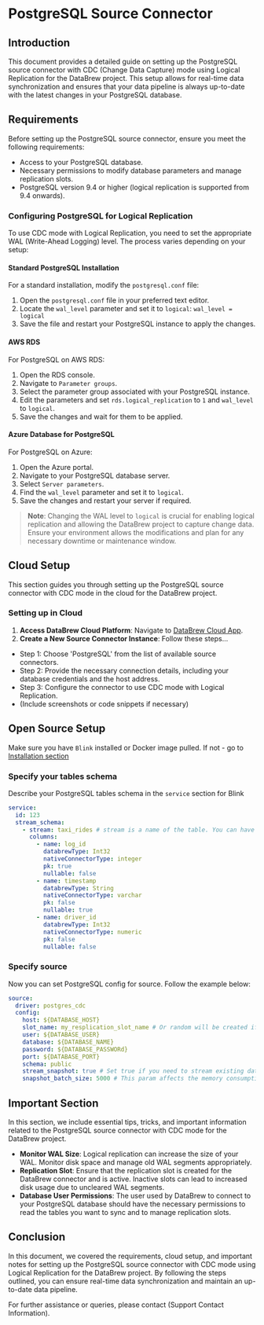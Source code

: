 # PostgreSQL Source Connector

## Introduction

This document provides a detailed guide on setting up the PostgreSQL source connector with CDC (Change Data Capture) mode using Logical Replication for the DataBrew project. This setup allows for real-time data synchronization and ensures that your data pipeline is always up-to-date with the latest changes in your PostgreSQL database.

## Requirements

Before setting up the PostgreSQL source connector, ensure you meet the following requirements:

- Access to your PostgreSQL database.
- Necessary permissions to modify database parameters and manage replication slots.
- PostgreSQL version 9.4 or higher (logical replication is supported from 9.4 onwards).

### Configuring PostgreSQL for Logical Replication

To use CDC mode with Logical Replication, you need to set the appropriate WAL (Write-Ahead Logging) level. The process varies depending on your setup:

#### Standard PostgreSQL Installation

For a standard installation, modify the `postgresql.conf` file:

1. Open the `postgresql.conf` file in your preferred text editor.
2. Locate the `wal_level` parameter and set it to `logical`: `wal_level = logical`
3. Save the file and restart your PostgreSQL instance to apply the changes.

#### AWS RDS

For PostgreSQL on AWS RDS:

1. Open the RDS console.
2. Navigate to `Parameter groups`.
3. Select the parameter group associated with your PostgreSQL instance.
4. Edit the parameters and set `rds.logical_replication` to `1` and `wal_level` to `logical`.
5. Save the changes and wait for them to be applied.

#### Azure Database for PostgreSQL

For PostgreSQL on Azure:

1. Open the Azure portal.
2. Navigate to your PostgreSQL database server.
3. Select `Server parameters`.
4. Find the `wal_level` parameter and set it to `logical`.
5. Save the changes and restart your server if required.

> **Note**: Changing the WAL level to `logical` is crucial for enabling logical replication and allowing the DataBrew project to capture change data. Ensure your environment allows the modifications and plan for any necessary downtime or maintenance window.

## Cloud Setup

This section guides you through setting up the PostgreSQL source connector with CDC mode in the cloud for the DataBrew project.

### Setting up in Cloud

1. **Access DataBrew Cloud Platform**: Navigate to [DataBrew Cloud App](https://app.databrew.tech).
2. **Create a New Source Connector Instance**: Follow these steps...
- Step 1: Choose 'PostgreSQL' from the list of available source connectors.
- Step 2: Provide the necessary connection details, including your database credentials and the host address.
- Step 3: Configure the connector to use CDC mode with Logical Replication.
- (Include screenshots or code snippets if necessary)

## Open Source Setup
Make sure you have `Blink` installed or Docker image pulled.
If not - go to [Installation section](Installation.md)

### Specify your tables schema
Describe your PostgreSQL tables schema in the `service` section for Blink

```yaml
service:
  id: 123
  stream_schema:
    - stream: taxi_rides # stream is a name of the table. You can have a multiple tables streamed at the same time
      columns:
        - name: log_id
          databrewType: Int32
          nativeConnectorType: integer
          pk: true
          nullable: false
        - name: timestamp
          databrewType: String
          nativeConnectorType: varchar
          pk: false
          nullable: true
        - name: driver_id
          databrewType: Int32
          nativeConnectorType: numeric
          pk: false
          nullable: false
```

### Specify source
Now you can set PostgreSQL config for source. Follow the example below:

```yaml
source:
  driver: postgres_cdc
  config:
    host: ${DATABASE_HOST}
    slot_name: my_resplication_slot_name # Or random will be created if not specified
    user: ${DATABASE_USER}
    database: ${DATABASE_NAME}
    password: ${DATABASE_PASSWORd}
    port: ${DATABASE_PORT}
    schema: public
    stream_snapshot: true # Set true if you need to stream existing data first
    snapshot_batch_size: 5000 # This param affects the memory consumption of the blink instance.
```

## Important Section

In this section, we include essential tips, tricks, and important information related to the PostgreSQL source connector with CDC mode for the DataBrew project.

- **Monitor WAL Size**: Logical replication can increase the size of your WAL. Monitor disk space and manage old WAL segments appropriately.
- **Replication Slot**: Ensure that the replication slot is created for the DataBrew connector and is active. Inactive slots can lead to increased disk usage due to uncleared WAL segments.
- **Database User Permissions**: The user used by DataBrew to connect to your PostgreSQL database should have the necessary permissions to read the tables you want to sync and to manage replication slots.

## Conclusion

In this document, we covered the requirements, cloud setup, and important notes for setting up the PostgreSQL source connector with CDC mode using Logical Replication for the DataBrew project. By following the steps outlined, you can ensure real-time data synchronization and maintain an up-to-date data pipeline.

For further assistance or queries, please contact (Support Contact Information).

